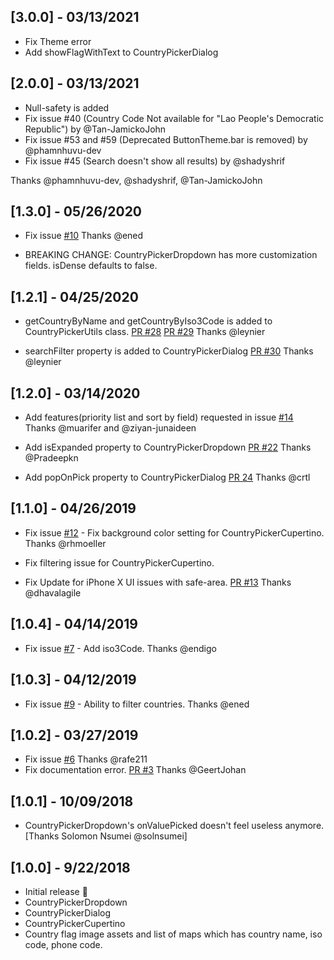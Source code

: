 ## [3.0.0] - 03/13/2021
* Fix Theme error
* Add showFlagWithText to CountryPickerDialog

## [2.0.0] - 03/13/2021

* Null-safety is added
* Fix issue #40 (Country Code Not available for "Lao People's Democratic Republic") by @Tan-JamickoJohn
* Fix issue #53 and #59 (Deprecated ButtonTheme.bar is removed) by  @phamnhuvu-dev
* Fix issue #45 (Search doesn't show all results) by @shadyshrif

Thanks @phamnhuvu-dev, @shadyshrif, @Tan-JamickoJohn

## [1.3.0] - 05/26/2020

* Fix issue [#10](https://github.com/figengungor/country_pickers/issues/10) Thanks @ened

* BREAKING CHANGE: CountryPickerDropdown has more customization fields. isDense defaults to false.

## [1.2.1] - 04/25/2020

* getCountryByName and getCountryByIso3Code is added to 
CountryPickerUtils class. [PR #28](https://github.com/figengungor/country_pickers/pull/28)
[PR #29](https://github.com/figengungor/country_pickers/pull/29) Thanks @leynier

* searchFilter property is added to CountryPickerDialog [PR #30](https://github.com/figengungor/country_pickers/pull/30)
Thanks @leynier


## [1.2.0] - 03/14/2020

* Add features(priority list and sort by field) requested in issue [#14](https://github.com/figengungor/country_pickers/issues/14)
Thanks @muarifer and @ziyan-junaideen

* Add isExpanded property to CountryPickerDropdown [PR #22](https://github.com/figengungor/country_pickers/pull/22)
Thanks @Pradeepkn

* Add popOnPick property to CountryPickerDialog [PR 24](https://github.com/figengungor/country_pickers/pull/24)
Thanks @crtl

## [1.1.0] - 04/26/2019
* Fix issue
[#12](https://github.com/figengungor/country_pickers/issues/12) - Fix background color setting for CountryPickerCupertino. Thanks @rhmoeller

* Fix filtering issue for CountryPickerCupertino.

* Fix Update for iPhone X UI issues with safe-area. [PR #13](https://github.com/figengungor/country_pickers/pull/13) Thanks @dhavalagile


## [1.0.4] - 04/14/2019
* Fix issue
[#7](https://github.com/figengungor/country_pickers/issues/7) - Add iso3Code. Thanks @endigo

## [1.0.3] - 04/12/2019
* Fix issue
[#9](https://github.com/figengungor/country_pickers/issues/9) - Ability to filter countries. Thanks @ened

## [1.0.2] - 03/27/2019
* Fix issue 
[#6](https://github.com/figengungor/country_pickers/issues/6#issue-425932040)
Thanks @rafe211 
* Fix documentation error. 
[PR #3](https://github.com/figengungor/country_pickers/pull/3#issue-257747746) 
Thanks @GeertJohan

## [1.0.1] - 10/09/2018

* CountryPickerDropdown's onValuePicked doesn't feel useless anymore.
[Thanks Solomon Nsumei @solnsumei]

## [1.0.0] - 9/22/2018

* Initial release :tada:
* CountryPickerDropdown
* CountryPickerDialog
* CountryPickerCupertino
* Country flag image assets and list of maps which has country
name, iso code, phone code.